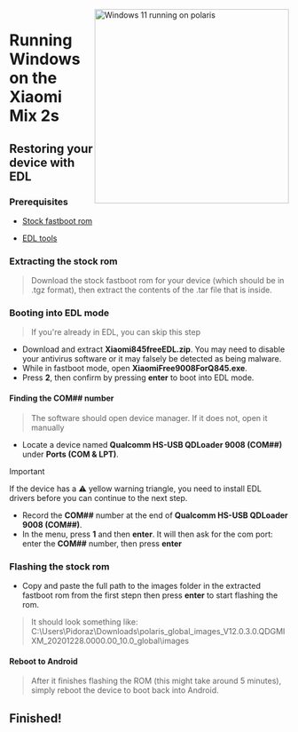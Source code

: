 <img align="right" src="https://github.com/n00b69/woa-polaris/blob/main/polaris.png" width="350" alt="Windows 11 running on polaris">

# Running Windows on the Xiaomi Mix 2s

## Restoring your device with EDL

### Prerequisites
- [Stock fastboot rom](https://xiaomifirmwareupdater.com/miui/polaris/)

- [EDL tools](https://github.com/n00b69/woa-polaris/releases/download/Files/Xiaomi845freeEDL.zip)

### Extracting the stock rom
> Download the stock fastboot rom for your device (which should be in .tgz format), then extract the contents of the .tar file that is inside.

### Booting into EDL mode
> If you're already in EDL, you can skip this step
- Download and extract **Xiaomi845freeEDL.zip**. You may need to disable your antivirus software or it may falsely be detected as being malware.
- While in fastboot mode, open **XiaomiFree9008ForQ845.exe**.
- Press **2**, then confirm by pressing **enter** to boot into EDL mode.

#### Finding the COM## number
> The software should open device manager. If it does not, open it manually
- Locate a device named **Qualcomm HS-USB QDLoader 9008 (COM##)** under **Ports (COM & LPT)**.
> [!Important]
> If the device has a ⚠️ yellow warning triangle, you need to install EDL drivers before you can continue to the next step.
- Record the **COM##** number at the end of **Qualcomm HS-USB QDLoader 9008 (COM##)**.
- In the menu, press **1** and then **enter**. It will then ask for the com port: enter the **COM##** number, then press **enter**

### Flashing the stock rom
- Copy and paste the full path to the images folder in the extracted fastboot rom from the first stepn then press **enter** to start flashing the rom.
> It should look something like: C:\Users\Pidoraz\Downloads\polaris_global_images_V12.0.3.0.QDGMIXM_20201228.0000.00_10.0_global\images

#### Reboot to Android
> After it finishes flashing the ROM (this might take around 5 minutes), simply reboot the device to boot back into Android.

## Finished!













